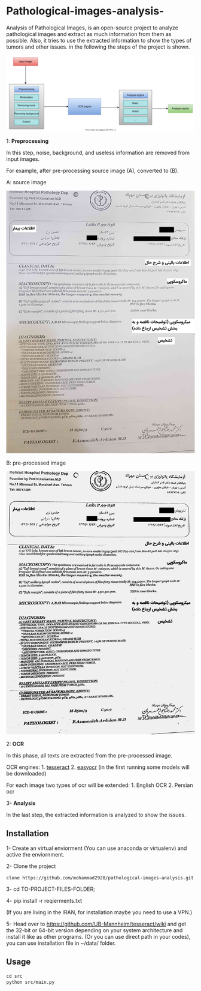 # Pathological-images-analysis-
Analysis of Pathological Images, is an open-source project to analyze pathological images and extract as much information from them as possible. 
Also, it tries to use the extracted information to show the types of tumors and other issues. in the following the steps of the project is shown.

![no-image](https://raw.githubusercontent.com/mohammad2928/pathological-images-analysis/main/docs/images/pathalogical-image-analysis.svg)

1: **Preprocessing**

In this step, noise, background, and useless information are removed from input images. 

For example, after pre-processing source image (A), converted to (B). 

A: source image 

![source image](https://raw.githubusercontent.com/mohammad2928/pathological-images-analysis/main/docs/images/source.jpg)

B: pre-processed image

![pre-processed image](https://raw.githubusercontent.com/mohammad2928/pathological-images-analysis/main/docs/images/pre-processed.jpg)


2: **OCR**

In this phase, all texts are extracted from the pre-processed image.

OCR engines:
    1. [tesseract](https://github.com/madmaze/pytesseract)
    2. [easyocr](https://github.com/JaidedAI/EasyOCR/tree/master/easyocr/character) (in the first running some models will be downloaded)


For each image two types of ocr will be extended:
    1. English OCR
    2. Persian ocr
 


3- **Analysis**

In the last step, the extracted information is analyzed to show the issues. 


## Installation

1- Create an virtual enviorment (You can use anaconda or virtualenv) and active the enviornment.

2- Clone the project

```
clone https://github.com/mohammad2928/pathological-images-analysis.git
```

3- cd TO-PROJECT-FILES-FOLDER;

4- pip install -r reqierments.txt

(If you are living in the IRAN, for installation maybe you need to use a VPN.)

5- Head over to https://github.com/UB-Mannheim/tesseract/wiki and get the 32-bit or 64-bit version depending on your system architecture and install it like as other programs. 
(Or you can use direct path in your codes), you can use installation file in ~/data/ folder.

## Usage 

```
cd src
python src/main.py

```

